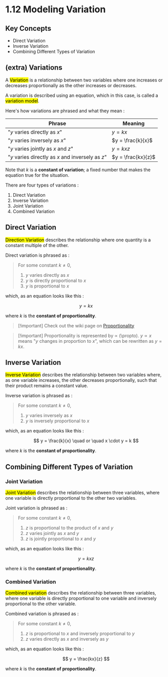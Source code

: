 # 1.12 Modeling Variation

## Key Concepts

- Direct Variation
- Inverse Variation
- Combining Different Types of Variation


## (extra) Variations

A <mark class="hltr-trippy">Variation</mark> is a relationship between two variables where one increases or decreases proportionally as the other increases or decreases.

A variation is described using an equation, which in this case, is called a <mark class="hltr-trippy">variation model</mark>.

Here's how variations are phrased and what they mean :

| Phrase                                            | Meaning            |
| ------------------------------------------------- | ------------------ |
| "$y$ varies directly as $x$"                      | $y = kx$           |
| "$y$ varies inversely as $x$"                     | $y = \frac{k}{x}$  |
| "$y$ varies jointly as $x$ and $z$"               | $y = kxz$          |
| "$y$ varies directly as $x$ and inversely as $z$" | $y = \frac{kx}{z}$ |

Note that $k$ is a **constant of variation**; a fixed number that makes the equation true for the situation.

There are four types of variations :
1. Direct Variation
2. Inverse Variation
3. Joint Variation
4. Combined Variation


## Direct Variation

<mark class="hltr-trippy">Direction Variation</mark> describes the relationship where one quantity is a constant multiple of the other.

Direct variation is phrased as :

> For some constant $k \neq 0$,
> 1) $y$ varies directly as $x$
> 2) $y$ is directly proportional to $x$
> 3) $y$ is proportional to $x$

which, as an equation looks like this :

$$
y = kx
$$

where $k$ is the **constant of proportionality**.

> [!important] Check out the wiki page on [Proportionality](<https://en.wikipedia.org/wiki/Proportionality_(mathematics)>)

> [!important] Proportionality is represented by $\propto$ (\\propto).
> $y \propto x$ means "$y$ changes in proportion to $x$", which can be rewritten as $y=kx$.


## Inverse Variation

<mark class="hltr-trippy">Inverse Variation</mark> describes the relationship between two variables where, as one variable increases, the other decreases proportionally, such that their product remains a constant value.

Inverse variation is phrased as :

> For some constant $k \neq 0$,
> 1) $y$ varies inversely as $x$
> 2) $y$ is inversely proportional to $x$

which, as an equation looks like this :

$$
y = \frac{k}{x} \quad or \quad x \cdot y = k
$$

where $k$ is the **constant of proportionality**.


## Combining Different Types of Variation

### Joint Variation

<mark class="hltr-trippy">Joint Variation</mark> describes the relationship between three variables, where one variable is directly proportional to the other two variables.

Joint variation is phrased as :

> For some constant $k \neq 0$,
> 1) $z$ is proportional to the product of $x$ and $y$
> 2) $z$ varies jointly as $x$ and $y$
> 3) $z$ is jointly proportional to $x$ and $y$

which, as an equation looks like this :

$$
y = kxz
$$

where $k$ is the **constant of proportionality**.


### Combined Variation

<mark class="hltr-trippy">Combined variation</mark> describes the relationship between three variables, where one variable is directly proportional to one variable and inversely proportional to the other variable.

Combined variation is phrased as :

> For some constant $k \neq 0$,
> 1) $z$ is proportional to $x$ and inversely proportional to $y$
> 2) $z$ varies directly as $x$ and inversely as $y$

which, as an equation looks like this :

$$
y = \frac{kx}{z}
$$

where $k$ is the **constant of proportionality**.

